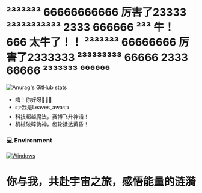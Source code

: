 # ²³³³³³³ 66666666666 厉害了23333 ²³³³³³³³³³³ 2333 666666 ²³³ 牛！ 666 太牛了！！ ²³³³³³³ 66666666 厉害了2333333 ²³³³³³³³³ 66666 2333 66666 ²³³³³³³ ⁶⁶⁶⁶⁶⁶
![Anurag's GitHub stats](https://github-readme-stats.vercel.app/api?username=MrBZBZ&show_icons=true&theme=merko&count_private=true)

* 嗨！你好呀👋👋👋
* 👉我是Leaves_awa👈
* 科技超越魔法，赛博飞升神话！
* 机械破碎伪神，齿轮抵达黄昏！
### 💻 Environment
[![Windows](https://img.shields.io/badge/Windows-00BBFF?style=flat-square&logo=Windows&logoColor=FFFFFF&labelColor=00BBFF)](https://www.microsoft.com/windows11)
# 你与我，共赴宇宙之旅，感悟能量的涟漪
